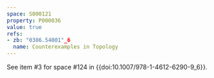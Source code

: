 ```yaml
---
space: S000121
property: P000036
value: true
refs:
- zb: "0386.54001"_6
  name: Counterexamples in Topology
---
```


See item #3 for space #124 in {{doi:10.1007/978-1-4612-6290-9_6}}.
